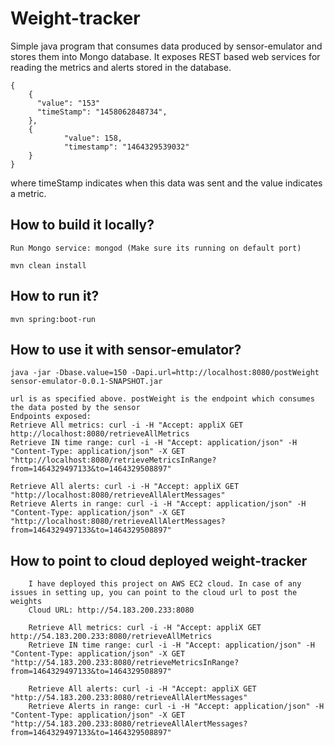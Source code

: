 # Weight-tracker
Simple java program that consumes data produced by sensor-emulator and stores them into Mongo database.
It exposes REST based web services for reading the metrics and alerts stored in the database.

```retrieveAllMetrics json
{
    {
      "value": "153"
      "timeStamp": "1458062848734",
    },
    {
            "value": 158,
            "timestamp": "1464329539032"
    }
}
```

where timeStamp indicates when this data was sent and the value indicates a metric.

## How to build it locally?
```
Run Mongo service: mongod (Make sure its running on default port)

mvn clean install
```

## How to run it?
```
mvn spring:boot-run
```

## How to use it with sensor-emulator?
```
java -jar -Dbase.value=150 -Dapi.url=http://localhost:8080/postWeight sensor-emulator-0.0.1-SNAPSHOT.jar

url is as specified above. postWeight is the endpoint which consumes the data posted by the sensor
Endpoints exposed:
Retrieve All metrics: curl -i -H "Accept: appliX GET http://localhost:8080/retrieveAllMetrics
Retrieve IN time range: curl -i -H "Accept: application/json" -H "Content-Type: application/json" -X GET "http://localhost:8080/retrieveMetricsInRange?from=1464329497133&to=1464329508897"

Retrieve All alerts: curl -i -H "Accept: appliX GET "http://localhost:8080/retrieveAllAlertMessages"
Retrieve Alerts in range: curl -i -H "Accept: application/json" -H "Content-Type: application/json" -X GET "http://localhost:8080/retrieveAllAlertMessages?from=1464329497133&to=1464329508897"
```

## How to point to cloud deployed weight-tracker
```
    I have deployed this project on AWS EC2 cloud. In case of any issues in setting up, you can point to the cloud url to post the weights
    Cloud URL: http://54.183.200.233:8080

    Retrieve All metrics: curl -i -H "Accept: appliX GET http://54.183.200.233:8080/retrieveAllMetrics
    Retrieve IN time range: curl -i -H "Accept: application/json" -H "Content-Type: application/json" -X GET "http://54.183.200.233:8080/retrieveMetricsInRange?from=1464329497133&to=1464329508897"

    Retrieve All alerts: curl -i -H "Accept: appliX GET "http://54.183.200.233:8080/retrieveAllAlertMessages"
    Retrieve Alerts in range: curl -i -H "Accept: application/json" -H "Content-Type: application/json" -X GET "http://54.183.200.233:8080/retrieveAllAlertMessages?from=1464329497133&to=1464329508897"

```

